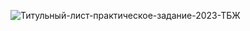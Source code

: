 ![Титульный-лист-_практическое-задание-2023-ТБЖ_](https://user-images.githubusercontent.com/126661710/222100043-e016ea7c-a6e2-46d5-bcaa-721ed34701d9.jpg)


